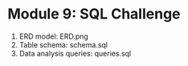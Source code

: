 # Module 9: SQL Challenge
1. ERD model: ERD.png
2. Table schema: schema.sql
3. Data analysis queries: queries.sql 
